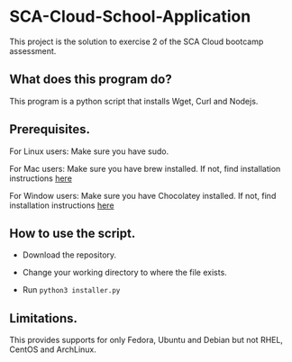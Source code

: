 # SCA-Cloud-School-Application
This project is the solution to exercise 2 of the SCA Cloud bootcamp assessment.

## What does this program do?
This program is a python script that installs Wget, Curl and Nodejs.

## Prerequisites.
For Linux users: Make sure you have sudo.

For Mac users: Make sure you have brew installed. If not, find installation instructions [here](https://brew.sh/)

For Window users: Make sure you have Chocolatey installed. If not, find installation instructions [here](https://chocolatey.org/install)

## How to use the script.
- Download the repository.

- Change your working directory to where the file exists.

- Run `python3 installer.py`

## Limitations.
This provides supports for only Fedora, Ubuntu and Debian but not RHEL, CentOS and ArchLinux.

